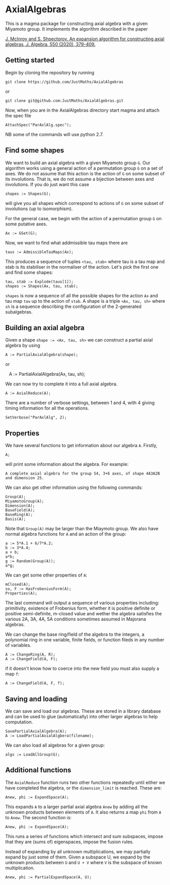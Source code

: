 # AxialAlgebras

This is a magma package for constructing axial algebra with a given Miyamoto group.  It implements the algorithm described in the paper

[J. McInroy and S. Shpectorov, An expansion algorithm for constructing axial algebras, J. Algebra, 550 (2020), 379-409.](https://doi.org/10.1016/j.jalgebra.2019.12.018)

## Getting started

Begin by cloning the repository by running

    git clone https://github.com/JustMaths/AxialAlgebras
    
or

    git clone git@github.com:JustMaths/AxialAlgebras.git
    
Now, when you are in the AxialAlgebras directory start magma and attach the spec file

    AttachSpec("ParAxlAlg.spec");
    
NB some of the commands will use python 2.7.

## Find some shapes

We want to build an axial algebra with a given Miyamoto group `G`.  Our algorithm works using a general action of a permutation group `G` on a set of axes.  We do not assume that this action is the action of `G` on some subset of its involutions.  That is, we do not assume a bijection between axes and involutions.  If you do just want this case

    shapes := Shapes(G);

will give you all shapes which correspond to actions of `G` on some subset of involutions (up to isomorphism).

For the general case, we begin with the action of a permutation group `G` on some putative axes.

    Ax := GSet(G);

Now, we want to find what addmissible tau maps there are

    taus := AdmissibleTauMaps(Ax);

This produces a sequence of tuples `<tau, stab>` where tau is a tau map and stab is its stabiliser in the normaliser of the action.  Let's pick the first one and find some shapes:

    tau, stab := Explode(taus[1]);
    shapes := Shapes(Ax, tau, stab);
    
`shapes` is now a sequence of all the possible shapes for the action `Ax` and tau map `tau` up to the action of `stab`.  A shape is a triple `<Ax, tau, sh>` where `sh` is a sequence describing the configuration of the 2-generated subalgebras.

## Building an axial algebra

Given a shape `shape := <Ax, tau, sh>` we can construct a partial axial algebra by using

    A := PartialAxialAlgebra(shape);

or

    A := PartialAxialAlgebra(Ax, tau, sh);

We can now try to complete it into a full axial algebra.

    A := AxialReduce(A);

There are a number of verbose settings, between 1 and 4, with 4 giving timing information for all the operations.

    SetVerbose("ParAxlAlg", 2);

## Properties

We have several functions to get information about our algebra `A`.  Firstly,

    A;

will print some information about the algebra.  For example:

    A complete axial algebra for the group S4, 3+6 axes, of shape 4A3A2B and dimension 25.

We can also get other information using the following commands:

    Group(A);
    MiyamotoGroup(A);
    Dimension(A);
    BaseField(A);
    BaseRing(A);
    Basis(A);

Note that `Group(A)` may be larger than the Miaymoto group.  We also have normal algebra functions for `A` and an action of the group:

    a := 5*A.1 + 6/7*A.2;
    b := 3*A.4;
    a + b;
    a*b;
    g := Random(Group(A));
    a*g;

We can get some other properties of `A`:

    mClosed(A);
    so, F := HasFrobeniusForm(A);
    Properties(A);

The last command will output a sequence of various properties including: primitivity, existence of Frobenius form, whether it is positive definite or positive semi-definite, m-closed value and wether the algebra satisfies the various 2A, 3A, 4A, 5A conditions sometimes assumed in Majorana algebras.

We can change the base ring/field of the algebra to the integers, a polynomial ring in one variable, finite fields, or function fileds in any number of variables.

    A := ChangeRing(A, R);
    A := ChangeField(A, F);

if it doesn't know how to coerce into the new field you must also supply a map `f`:

    A := ChangeField(A, F, f);

## Saving and loading

We can save and load our algebras.  These are stored in a library database and can be used to glue (automatically) into other larger algebras to help computation.

    SavePartialAxialAlgebra(A);
    A := LoadPartialAxialAlgbera(filename);

We can also load all algebras for a given group:

    algs := LoadAllGroup(G);

## Additional functions

The `AxialReduce` function runs two other functions repeatedly until either we have completed the algebra, or the `dimension_limit` is reached.  These are:

    Anew, phi := ExpandSpace(A);

This expands `A` to a larger partial axial algebra `Anew` by adding all the unknown products between elements of `A`.  It also returns a map `phi` from `A` to `Anew`.  The second function is:

    Anew, phi := ExpandSpace(A);

This runs a series of functions which intersect and sum subspaces, impose that they are (sums of) eigenspaces, impose the fusion rules.

Instead of expanding by all unknown multiplications, we may partially expand by just some of them.  Given a subspace U, we expand by the unknown products between `U` and `U + V` where `V` is the subspace of known multiplication.

    Anew, phi := PartialExpandSpace(A, U);
